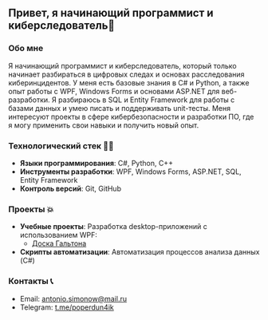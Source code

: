 ## Привет, я начинающий программист и киберследователь👋

### Обо мне
Я начинающий программист и киберследователь, который только начинает разбираться в цифровых следах и основах расследования киберинцидентов. У меня есть базовые знания в C# и Python, а также опыт работы с WPF, Windows Forms и основами ASP.NET для веб-разработки. Я разбираюсь в SQL и Entity Framework для работы с базами данных и умею писать и поддерживать unit-тесты. Меня интересуют проекты в сфере кибербезопасности и разработки ПО, где я могу применить свои навыки и получить новый опыт.

### Технологический стек 👨‍🎓
- **Языки программирования**: C#, Python, C++
- **Инструменты разработки**: WPF, Windows Forms, ASP.NET, SQL, Entity Framework
- **Контроль версий**: Git, GitHub

### Проекты 💥
- **Учебные проекты**: Разработка desktop-приложений с использованием WPF:
  - [Доска Гальтона](https://github.com/poperdun4ik/GaltonBoard.git)
- **Скрипты автоматизации**: Автоматизация процессов анализа данных (C#)

### Контакты 📞
- Email: antonio.simonow@mail.ru
- Telegram: [t.me/poperdun4ik](https://t.me/poperdun4ik)
